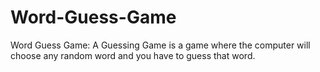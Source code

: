 # Word-Guess-Game
Word Guess Game: A Guessing Game is a game where the computer will choose any random word and you have to guess that word. 
